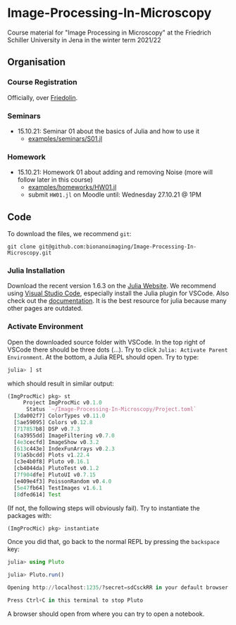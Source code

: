 # Image-Processing-In-Microscopy
Course material for "Image Processing in Microscopy" at the Friedrich Schiller University in Jena in the winter term 2021/22

## Organisation

### Course Registration
Officially, over [Friedolin](https://friedolin.uni-jena.de/qisserver/rds?state=verpublish&status=init&vmfile=no&publishid=187964&moduleCall=webInfo&publishConfFile=webInfo&publishSubDir=veranstaltung).

### Seminars
* 15.10.21: Seminar 01 about the basics of Julia and how to use it
     * [examples/seminars/S01.jl](examples/seminars/S01.jl)


### Homework
* 15.10.21: Homework 01 about adding and removing Noise (more will follow later in this course)
     * [examples/homeworks/HW01.jl](examples/homeworks/HW01.jl)
     * submit `HW01.jl` on Moodle until: Wednesday 27.10.21 @ 1PM 

## Code
To download the files, we recommend `git`:
```
git clone git@github.com:bionanoimaging/Image-Processing-In-Microscopy.git
```

### Julia Installation
Download the recent version 1.6.3 on the [Julia Website](https://julialang.org/downloads/).
We recommend using [Visual Studio Code](https://www.julia-vscode.org/), especially install the Julia plugin for VSCode.
Also check out the [documentation](https://docs.julialang.org/en/v1/manual/performance-tips/). It is the best resource for julia because many other pages are outdated.

### Activate Environment
Open the downloaded source folder with VSCode.
In the top right of VSCode there should be three dots (...). Try to click `Julia: Activate Parent Environment`.
At the bottom, a Julia REPL should open.
Try to type:
```julia
julia> ] st
```
which should result in similar output:
```julia
(ImgProcMic) pkg> st
     Project ImgProcMic v0.1.0
      Status `~/Image-Processing-In-Microscopy/Project.toml`
  [3da002f7] ColorTypes v0.11.0
  [5ae59095] Colors v0.12.8
  [717857b8] DSP v0.7.3
  [6a3955dd] ImageFiltering v0.7.0
  [4e3cecfd] ImageShow v0.3.2
  [613c443e] IndexFunArrays v0.2.3
  [91a5bcdd] Plots v1.22.4
  [c3e4b0f8] Pluto v0.16.1
  [cb4044da] PlutoTest v0.1.2
  [7f904dfe] PlutoUI v0.7.15
  [e409e4f3] PoissonRandom v0.4.0
  [5e47fb64] TestImages v1.6.1
  [8dfed614] Test
```
(If not, the following steps will obviously fail).
Try to instantiate the packages with:
```julia
(ImgProcMic) pkg> instantiate
```
Once you did that, go back to the normal REPL by pressing the `backspace` key:
```julia
julia> using Pluto

julia> Pluto.run()

Opening http://localhost:1235/?secret=sdCsckRR in your default browser... ~ have fun!

Press Ctrl+C in this terminal to stop Pluto
```

A browser should open from where you can try to open a notebook.

